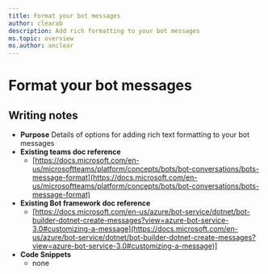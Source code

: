 ```yaml
---
title: Format your bot messages
author: clearab
description: Add rich formatting to your bot messages
ms.topic: overview
ms.author: anclear
---
```

# Format your bot messages

## Writing notes

 * **Purpose** Details of options for adding rich text formatting to your bot messages
 * **Existing teams doc reference** 
   * [https://docs.microsoft.com/en-us/microsoftteams/platform/concepts/bots/bot-conversations/bots-message-format](https://docs.microsoft.com/en-us/microsoftteams/platform/concepts/bots/bot-conversations/bots-message-format)
 * **Existing Bot framework doc reference**
   * [https://docs.microsoft.com/en-us/azure/bot-service/dotnet/bot-builder-dotnet-create-messages?view=azure-bot-service-3.0#customizing-a-message](https://docs.microsoft.com/en-us/azure/bot-service/dotnet/bot-builder-dotnet-create-messages?view=azure-bot-service-3.0#customizing-a-message)]
 * **Code Snippets** []()
   * none